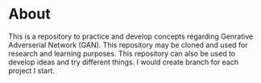 # About
This is a repository to practice and develop concepts regarding Genrative Adverserial Network (GAN). This repository may be cloned and used for research and learning purposes. This repository can also be used to develop ideas and try different things. I would create branch for each project I start.
